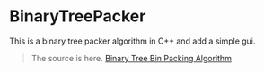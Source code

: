 # BinaryTreePacker
This is a binary tree packer algorithm in C++ and add a simple gui.
> The source is here. [Binary Tree Bin Packing Algorithm](https://codeincomplete.com/posts/bin-packing/)

